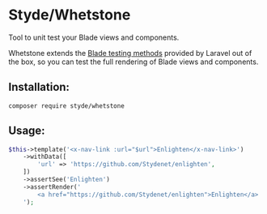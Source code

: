 # Styde/Whetstone

Tool to unit test your Blade views and components.

Whetstone extends the [Blade testing methods](https://laravel.com/docs/8.x/http-tests#rendering-blade-components)
 provided by Laravel out of the box, so you can test the full rendering of Blade views and components.

## Installation:

`composer require styde/whetstone`

## Usage:

```php
$this->template('<x-nav-link :url="$url">Enlighten</x-nav-link>')
    ->withData([
        'url' => 'https://github.com/Stydenet/enlighten',
    ])
    ->assertSee('Enlighten')
    ->assertRender('
        <a href="https://github.com/Stydenet/enlighten">Enlighten</a>
    ');
```

